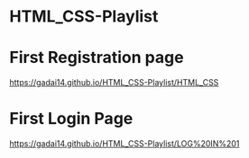# HTML_CSS-Playlist
# First Registration page 
 https://gadai14.github.io/HTML_CSS-Playlist/HTML_CSS
# First Login Page
 https://gadai14.github.io/HTML_CSS-Playlist/LOG%20IN%201
